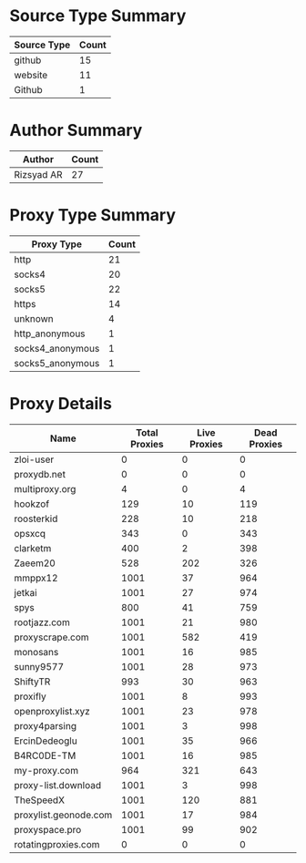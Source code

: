 # Source Type Summary

| Source Type | Count |
|-------------|-------|
| github | 15 |
| website | 11 |
| Github | 1 |


# Author Summary

| Author | Count |
|--------|-------|
| Rizsyad AR | 27 |


# Proxy Type Summary

| Proxy Type | Count |
|------------|-------|
| http | 21 |
| socks4 | 20 |
| socks5 | 22 |
| https | 14 |
| unknown | 4 |
| http_anonymous | 1 |
| socks4_anonymous | 1 |
| socks5_anonymous | 1 |


# Proxy Details

| Name | Total Proxies | Live Proxies | Dead Proxies |
|------|---------------|--------------|---------------|
| zloi-user | 0 | 0 | 0 |
| proxydb.net | 0 | 0 | 0 |
| multiproxy.org | 4 | 0 | 4 |
| hookzof | 129 | 10 | 119 |
| roosterkid | 228 | 10 | 218 |
| opsxcq | 343 | 0 | 343 |
| clarketm | 400 | 2 | 398 |
| Zaeem20 | 528 | 202 | 326 |
| mmppx12 | 1001 | 37 | 964 |
| jetkai | 1001 | 27 | 974 |
| spys | 800 | 41 | 759 |
| rootjazz.com | 1001 | 21 | 980 |
| proxyscrape.com | 1001 | 582 | 419 |
| monosans | 1001 | 16 | 985 |
| sunny9577 | 1001 | 28 | 973 |
| ShiftyTR | 993 | 30 | 963 |
| proxifly | 1001 | 8 | 993 |
| openproxylist.xyz | 1001 | 23 | 978 |
| proxy4parsing | 1001 | 3 | 998 |
| ErcinDedeoglu | 1001 | 35 | 966 |
| B4RC0DE-TM | 1001 | 16 | 985 |
| my-proxy.com | 964 | 321 | 643 |
| proxy-list.download | 1001 | 3 | 998 |
| TheSpeedX | 1001 | 120 | 881 |
| proxylist.geonode.com | 1001 | 17 | 984 |
| proxyspace.pro | 1001 | 99 | 902 |
| rotatingproxies.com | 0 | 0 | 0 |
